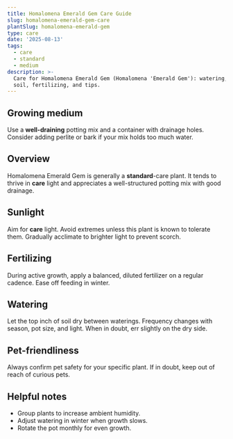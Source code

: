 ```yaml
---
title: Homalomena Emerald Gem Care Guide
slug: homalomena-emerald-gem-care
plantSlug: homalomena-emerald-gem
type: care
date: '2025-08-13'
tags:
  - care
  - standard
  - medium
description: >-
  Care for Homalomena Emerald Gem (Homalomena 'Emerald Gem'): watering, light,
  soil, fertilizing, and tips.
---
```

## Growing medium
Use a **well-draining** potting mix and a container with drainage holes. Consider adding perlite or bark if your mix holds too much water.

## Overview
Homalomena Emerald Gem is generally a **standard**-care plant. It tends to thrive in **care** light and appreciates a well-structured potting mix with good drainage.

## Sunlight
Aim for **care** light. Avoid extremes unless this plant is known to tolerate them. Gradually acclimate to brighter light to prevent scorch.

## Fertilizing
During active growth, apply a balanced, diluted fertilizer on a regular cadence. Ease off feeding in winter.

## Watering
Let the top inch of soil dry between waterings. Frequency changes with season, pot size, and light. When in doubt, err slightly on the dry side.

## Pet-friendliness
Always confirm pet safety for your specific plant. If in doubt, keep out of reach of curious pets.

## Helpful notes
- Group plants to increase ambient humidity.
- Adjust watering in winter when growth slows.
- Rotate the pot monthly for even growth.
